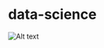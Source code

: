 # data-science

![Alt text](https://stemettes.org/zine/wp-content/uploads/sites/3/2021/12/ai-gif.gif)
